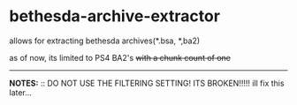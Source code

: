 # bethesda-archive-extractor
allows for extracting bethesda archives(*.bsa, *,ba2)

as of now, its limited to PS4 BA2's ~~with a chunk count of one~~

---------------------------------------------------------------------
**NOTES:**
:: DO NOT USE THE FILTERING SETTING! ITS BROKEN!!!!! ill fix this later...
